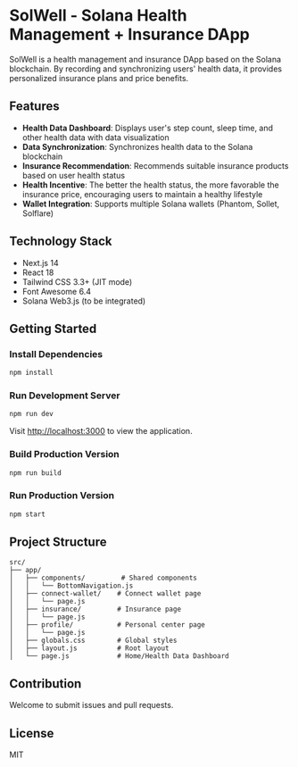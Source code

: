 # SolWell - Solana Health Management + Insurance DApp

SolWell is a health management and insurance DApp based on the Solana blockchain. By recording and synchronizing users' health data, it provides personalized insurance plans and price benefits.

## Features

- **Health Data Dashboard**: Displays user's step count, sleep time, and other health data with data visualization
- **Data Synchronization**: Synchronizes health data to the Solana blockchain
- **Insurance Recommendation**: Recommends suitable insurance products based on user health status
- **Health Incentive**: The better the health status, the more favorable the insurance price, encouraging users to maintain a healthy lifestyle
- **Wallet Integration**: Supports multiple Solana wallets (Phantom, Sollet, Solflare)

## Technology Stack

- Next.js 14
- React 18
- Tailwind CSS 3.3+ (JIT mode)
- Font Awesome 6.4
- Solana Web3.js (to be integrated)

## Getting Started

### Install Dependencies

```bash
npm install
```

### Run Development Server

```bash
npm run dev
```

Visit [http://localhost:3000](http://localhost:3000) to view the application.

### Build Production Version

```bash
npm run build
```

### Run Production Version

```bash
npm start
```

## Project Structure

```
src/
├── app/
│   ├── components/         # Shared components
│   │   └── BottomNavigation.js 
│   ├── connect-wallet/    # Connect wallet page
│   │   └── page.js
│   ├── insurance/         # Insurance page
│   │   └── page.js
│   ├── profile/           # Personal center page
│   │   └── page.js
│   ├── globals.css        # Global styles
│   ├── layout.js          # Root layout
│   └── page.js            # Home/Health Data Dashboard
```

## Contribution

Welcome to submit issues and pull requests.

## License

MIT 